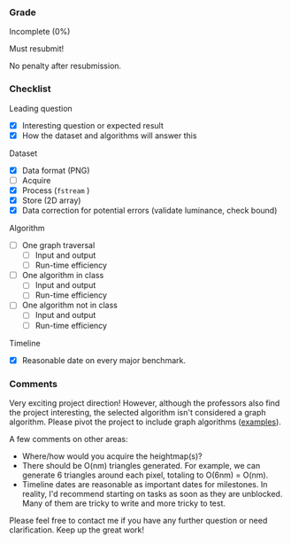 ### Grade

Incomplete (0%)

Must resubmit!

No penalty after resubmission.

### Checklist

Leading question
- [x] Interesting question or expected result
- [x] How the dataset and algorithms will answer this

Dataset
- [x] Data format (PNG)
- [ ] Acquire
- [x] Process (`fstream` )
- [x] Store (2D array)
- [x] Data correction for potential errors (validate luminance, check bound)

Algorithm
- [ ] One graph traversal
  - [ ] Input and output
  - [ ] Run-time efficiency
- [ ] One algorithm in class
  - [ ] Input and output
  - [ ] Run-time efficiency
- [ ] One algorithm not in class
  - [ ] Input and output
  - [ ] Run-time efficiency

Timeline
- [x] Reasonable date on every major benchmark.

### Comments

Very exciting project direction! However, although the professors also find the project interesting, the selected algorithm isn't considered a graph algorithm. Please pivot the project to include graph algorithms ([examples](https://docs.google.com/document/d/10VL05FxUCQZMLb_jQfsfOMNR56ecxy0aIaqPH6KumBQ/edit)).

A few comments on other areas:
- Where/how would you acquire the heightmap(s)?
- There should be O(nm) triangles generated. For example, we can generate 6 triangles around each pixel, totaling to O(6nm) = O(nm). 
- Timeline dates are reasonable as important dates for milestones. In reality, I'd recommend starting on tasks as soon as they are unblocked. Many of them are tricky to write and more tricky to test.

Please feel free to contact me if you have any further question or need clarification. Keep up the great work!